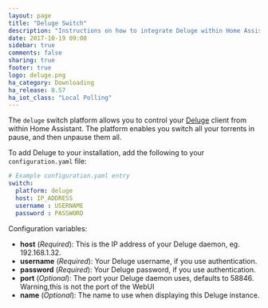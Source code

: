 ```yaml
---
layout: page
title: "Deluge Switch"
description: "Instructions on how to integrate Deluge within Home Assistant."
date: 2017-10-19 09:00
sidebar: true
comments: false
sharing: true
footer: true
logo: deluge.png
ha_category: Downloading
ha_release: 0.57
ha_iot_class: "Local Polling"
---
```



The `deluge` switch platform allows you to control your [Deluge](http://deluge-torrent.org/) client from within Home Assistant. The platform enables you switch all your torrents in pause, and then unpause them all.

To add Deluge to your installation, add the following to your `configuration.yaml` file:

```yaml
# Example configuration.yaml entry
switch:
  platform: deluge
  host: IP_ADDRESS
  username : USERNAME
  password : PASSWORD
```

Configuration variables:

- **host** (*Required*): This is the IP address of your Deluge daemon, eg. 192.168.1.32.
- **username** (*Required*): Your Deluge username, if you use authentication.
- **password** (*Required*): Your Deluge password, if you use authentication.
- **port** (*Optional*): The port your Deluge daemon uses, defaults to 58846. Warning,this is not the port of the WebUI
- **name** (*Optional*): The name to use when displaying this Deluge instance.
